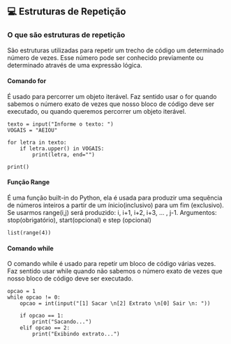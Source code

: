 ## 💻 Estruturas de Repetição

### O que são estruturas de repetição
São estruturas utilizadas para repetir um trecho de código um determinado número de vezes. 
Esse número pode ser conhecido previamente ou determinado através de uma expressão lógica.

#### Comando for
É usado para percorrer um objeto iterável. Faz sentido usar o for quando 
sabemos o número exato de vezes que nosso bloco de código deve ser executado,
ou quando queremos percorrer um objeto iterável.

```
texto = input("Informe o texto: ")
VOGAIS = "AEIOU"

for letra in texto:
    if letra.upper() in VOGAIS:
        print(letra, end="")

print()
```
#### Função Range
É uma função built-in do Python, ela é usada para produzir uma sequência de
números inteiros a partir de um ínicio(inclusivo) para um fim (exclusivo).
Se usarmos range(i,j) será produzido:
i, i+1, i+2, i+3, ... , j-1.
Argumentos: stop(obrigatório), start(opcional) e step (opcional)
```
list(range(4))
````

#### Comando while
O comando while é usado para repetir um bloco de código várias vezes. Faz
sentido usar while quando não sabemos o número exato de vezes que nosso 
bloco de código deve ser executado.

```
opcao = 1
while opcao != 0:
    opcao = int(input("[1] Sacar \n[2] Extrato \n[0] Sair \n: "))

    if opcao == 1:
        print("Sacando...")
    elif opcao == 2:
        print("Exibindo extrato...")
    
```

